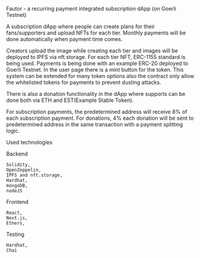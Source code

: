 Fautor - a recurring payment integrated subscription dApp (on Goerli Testnet)


A subscription dApp where people can create plans for their fans/supporters and upload NFTs for each tier. Monthly payments will be done automatically when payment time comes.

Creators upload the image while creating each tier and images will be deployed to IPFS via nft.storage. For each tier NFT, ERC-1155 standard is being used. Payments is being done with an example ERC-20 deployed to Goerli Testnet. In the user page there is a mint button for the token. This system can be extended for many token options also the contract only allow the whitelisted tokens for payments to prevent dusting attacks.

There is also a donation functionality in the dApp where supports can be done both via ETH and EST(Example Stable Token).

For subscription payments, the predetermined address will receive 8% of each subscription payment. For donations, 4% each donation will be sent to predetermined address in the same transaction with a payment splitting logic.





Used technologies

Backend

    Solidity,
    OpenZeppelin,
    IPFS and nft.storage,
    Hardhat,
    mongoDB,
    nodeJS

Frontend

    React,
    Next.js,
    Ethers,

Testing

    Hardhat,
    Chai
    
